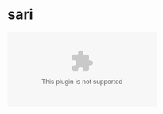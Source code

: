 # sari
![image alt](https://github.com/Birendra338/sari/blob/82f13d4cc7460ab867d7cbfbdd126ece163ff0dd/Doc2.docx)
